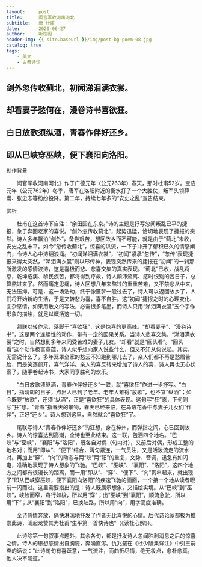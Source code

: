 ```yaml
---
layout:     post
title:      闻官军收河南河北
subtitle:   唐 杜甫
date:       2020-06-27
author:     听松阁
header-img: {{ site.baseurl }}/img/post-bg-poem-08.jpg
catalog: true
tags:
    - 美文
    - 古典诗词
---
```


## 剑外忽传收蓟北，初闻涕泪满衣裳。

## 却看妻子愁何在，漫卷诗书喜欲狂。

## 白日放歌须纵酒，青春作伴好还乡。

## 即从巴峡穿巫峡，便下襄阳向洛阳。





创作背景



　　闻官军收河南河北》作于广德元年（公元763年）春天，那时杜甫52岁。宝应元年（公元762年）冬季，唐军在洛阳附近的衡水打了一个大胜仗，叛军头领薛嵩、张忠志等纷纷投降。第二年，持续七年多的“安史之乱”宣告结束。





赏析



　　杜甫在这首诗下自注：“余田园在东京。”诗的主题是抒写忽闻叛乱已平的捷报，急于奔回老家的喜悦。“剑外忽传收蓟北”，起势迅猛，恰切地表现了捷报的突然。诗人多年飘泊“剑外”，备尝艰苦，想回故乡而不可能，就是由于“蓟北”未收，安史之乱未平。如今“忽传收蓟北”，惊喜的洪流，一下子冲开了郁积已久的情感闸门，令诗人心中涛翻浪涌。“初闻涕泪满衣裳”，“初闻”紧承“忽传”，“忽传”表现捷报来得太突然，“涕泪满衣裳”则以形传神，表现突然传来的捷报在“初闻”的一刹那所激发的感情波涛，这是喜极而悲、悲喜交集的真实表现。“蓟北”已收，战乱将息，乾坤疮痍、黎民疾苦，都将得到疗救，诗人颠沛流离、感时恨别的苦日子，总算熬过来了。然而痛定思痛，诗人回想八年来熬过的重重苦难，又不禁悲从中来，无法压抑。可是，这一场浩劫，终于像噩梦一般过去了，诗人可以返回故乡了，人们将开始新的生活，于是又转悲为喜，喜不自胜。这“初闻”捷报之时的心理变化、复杂感情，如果用散文的写法，必需很多笔墨，而诗人只用“涕泪满衣裳”五个字作形象的描绘，就足以概括这一切。



　　颔联以转作承，落脚于“喜欲狂”，这是惊喜的更高峰。“却看妻子”、“漫卷诗书”，这是两个连续性的动作，带有一定的因果关系。当诗人悲喜交集，“涕泪满衣裳”之时，自然想到多年来同受苦难的妻子儿女。“却看”就是“回头看”。“回头看”这个动作极富意蕴，诗人似乎想向家人说些什么，但又不知从何说起。其实，无需说什么了，多年笼罩全家的愁云不知跑到哪儿去了，亲人们都不再是愁眉苦脸，而是笑逐颜开，喜气洋洋。亲人的喜反转来增加了诗人的喜，诗人再也无心伏案了，随手卷起诗书，大家同享胜利的欢乐。



　　“白日放歌须纵酒，青春作伴好还乡”一联，就“喜欲狂”作进一步抒写。“白日”，指晴朗的日子，点出人已到了老年。老年人难得“放歌”，也不宜“纵酒”；如今既要“放歌”，还须“纵酒”，正是“喜欲狂”的具体表现。这句写“狂”态，下句则写“狂”想。“青春”指春天的景物，春天已经来临，在鸟语花香中与妻子儿女们“作伴”，正好“还乡”。诗人想到这里，自然就会“喜欲狂”了。



　　尾联写诗人“青春作伴好还乡”的狂想，身在梓州，而弹指之间，心已回到故乡。诗人的惊喜达到高潮，全诗也至此结束。这一联，包涵四个地名。“巴峡”与“巫峡”，“襄阳”与“洛阳”，既各自对偶（句内对），又前后对偶，形成工整的地名对；而用“即从”、“便下”绾合，两句紧连，一气贯注，又是活泼流走的流水对。再加上“穿”、“向”的动态与两“峡”两“阳”的重复，文势、音调，迅急有如闪电，准确地表现了诗人想象的飞驰。“巴峡”、“巫峡”、“襄阳”、“洛阳”，这四个地方之间都有很漫长的距离，而一用“即从”、“穿”、“便下”、“向”贯串起来，就出现了“即从巴峡穿巫峡，便下襄阳向洛阳”的疾速飞驰的画面，一个接一个地从读者眼前一闪而过。这里需要指出的是：诗人既展示想象，又描绘实境。从“巴峡”到“巫峡”，峡险而窄，舟行如梭，所以用“穿”；出“巫峡”到“襄阳”，顺流急驶，所以用“下”；从“襄阳”到“洛阳”，已换陆路，所以用“向”，用字高度准确。



　　全诗感情奔放，痛快淋漓地抒发了作者无比喜悦的心情。后代诗论家都极为推崇此诗，浦起龙赞其为杜甫“生平第一首快诗也”（《读杜心解》）。



　　此诗除第一句叙事点题外，其余各句，都是抒发诗人忽闻胜利消息之后的惊喜之情。诗人的思想感情出自胸臆，奔涌直泻。仇兆鳌在《杜少陵集详注》中引王嗣奭的话说：“此诗句句有喜跃意，一气流注，而曲折尽情，绝无妆点，愈朴愈真，他人决不能道。”
